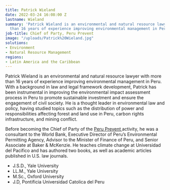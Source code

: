 ```yaml
---
title: Patrick Wieland
date: 2022-03-24 16:08:00 Z
lastname: Wieland
summary: 'Patrick Wieland is an environmental and natural resource lawyer with more
  than 16 years of experience improving environmental management in Peru. '
job-title: Chief of Party, Peru Prevent
image: "/uploads/Patrick%20Wieland.jpg"
solutions:
- Environment
- Natural Resource Management
regions:
- Latin America and the Caribbean
---
```


Patrick Wieland is an environmental and natural resource lawyer with more than 16 years of experience improving environmental management in Peru. With a background in law and legal framework development, Patrick has been instrumental in improving the environmental impact assessment process in Peru to promote sustainable investment and ensure the engagement of civil society. He is a thought leader in environmental law and policy, having studied topics such as the distribution of power and responsibilities affecting forest and land use in Peru, carbon rights infrastructure, and mining conflict. 

Before becoming the Chief of Party of the [Peru Prevent ](https://www.dai.com/our-work/projects/peru-prevent)activity, he was a consultant to the World Bank, Executive Director of Peru’s Environmental Permitting Agency, Advisor to the Minister of Finance of Peru, and Senior Associate at Baker & McKenzie. He teaches climate change at Universidad del Pacifico and has authored two books, as well as academic articles published in U.S. law journals.

* J.S.D., Yale University
* LL.M., Yale University
* M.Sc., Oxford University
* J.D, Pontificia Universidad Catolica del Peru
